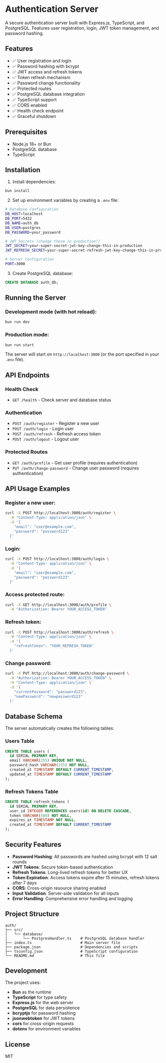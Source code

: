# Authentication Server

A secure authentication server built with Express.js, TypeScript, and PostgreSQL. Features user registration, login, JWT token management, and password hashing.

## Features

- ✅ User registration and login
- ✅ Password hashing with bcrypt
- ✅ JWT access and refresh tokens
- ✅ Token refresh mechanism
- ✅ Password change functionality
- ✅ Protected routes
- ✅ PostgreSQL database integration
- ✅ TypeScript support
- ✅ CORS enabled
- ✅ Health check endpoint
- ✅ Graceful shutdown

## Prerequisites

- Node.js 18+ or Bun
- PostgreSQL database
- TypeScript

## Installation

1. Install dependencies:
```bash
bun install
```

2. Set up environment variables by creating a `.env` file:
```bash
# Database Configuration
DB_HOST=localhost
DB_PORT=5432
DB_NAME=auth_db
DB_USER=postgres
DB_PASSWORD=your_password

# JWT Secrets (change these in production!)
JWT_SECRET=your-super-secret-jwt-key-change-this-in-production
JWT_REFRESH_SECRET=your-super-secret-refresh-jwt-key-change-this-in-production

# Server Configuration
PORT=3000
```

3. Create PostgreSQL database:
```sql
CREATE DATABASE auth_db;
```

## Running the Server

### Development mode (with hot reload):
```bash
bun run dev
```

### Production mode:
```bash
bun run start
```

The server will start on `http://localhost:3000` (or the port specified in your `.env` file).

## API Endpoints

### Health Check
- `GET /health` - Check server and database status

### Authentication
- `POST /auth/register` - Register a new user
- `POST /auth/login` - Login user
- `POST /auth/refresh` - Refresh access token
- `POST /auth/logout` - Logout user

### Protected Routes
- `GET /auth/profile` - Get user profile (requires authentication)
- `PUT /auth/change-password` - Change user password (requires authentication)

## API Usage Examples

### Register a new user:
```bash
curl -X POST http://localhost:3000/auth/register \
  -H "Content-Type: application/json" \
  -d '{
    "email": "user@example.com",
    "password": "password123"
  }'
```

### Login:
```bash
curl -X POST http://localhost:3000/auth/login \
  -H "Content-Type: application/json" \
  -d '{
    "email": "user@example.com",
    "password": "password123"
  }'
```

### Access protected route:
```bash
curl -X GET http://localhost:3000/auth/profile \
  -H "Authorization: Bearer YOUR_ACCESS_TOKEN"
```

### Refresh token:
```bash
curl -X POST http://localhost:3000/auth/refresh \
  -H "Content-Type: application/json" \
  -d '{
    "refreshToken": "YOUR_REFRESH_TOKEN"
  }'
```

### Change password:
```bash
curl -X PUT http://localhost:3000/auth/change-password \
  -H "Authorization: Bearer YOUR_ACCESS_TOKEN" \
  -H "Content-Type: application/json" \
  -d '{
    "currentPassword": "password123",
    "newPassword": "newpassword123"
  }'
```

## Database Schema

The server automatically creates the following tables:

### Users Table
```sql
CREATE TABLE users (
  id SERIAL PRIMARY KEY,
  email VARCHAR(255) UNIQUE NOT NULL,
  password_hash VARCHAR(255) NOT NULL,
  created_at TIMESTAMP DEFAULT CURRENT_TIMESTAMP,
  updated_at TIMESTAMP DEFAULT CURRENT_TIMESTAMP
);
```

### Refresh Tokens Table
```sql
CREATE TABLE refresh_tokens (
  id SERIAL PRIMARY KEY,
  user_id INTEGER REFERENCES users(id) ON DELETE CASCADE,
  token VARCHAR(500) NOT NULL,
  expires_at TIMESTAMP NOT NULL,
  created_at TIMESTAMP DEFAULT CURRENT_TIMESTAMP
);
```

## Security Features

- **Password Hashing**: All passwords are hashed using bcrypt with 12 salt rounds
- **JWT Tokens**: Secure token-based authentication
- **Refresh Tokens**: Long-lived refresh tokens for better UX
- **Token Expiration**: Access tokens expire after 15 minutes, refresh tokens after 7 days
- **CORS**: Cross-origin resource sharing enabled
- **Input Validation**: Server-side validation for all inputs
- **Error Handling**: Comprehensive error handling and logging

## Project Structure

```
auth/
├── src/
│   └── database/
│       └── PostgresHandler.ts    # PostgreSQL database handler
├── index.ts                      # Main server file
├── package.json                  # Dependencies and scripts
├── tsconfig.json                 # TypeScript configuration
└── README.md                     # This file
```

## Development

The project uses:
- **Bun** as the runtime
- **TypeScript** for type safety
- **Express.js** for the web server
- **PostgreSQL** for data persistence
- **bcryptjs** for password hashing
- **jsonwebtoken** for JWT tokens
- **cors** for cross-origin requests
- **dotenv** for environment variables

## License

MIT
